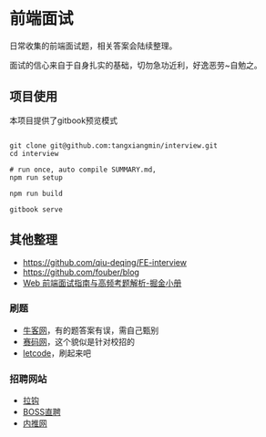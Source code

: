 前端面试
====
日常收集的前端面试题，相关答案会陆续整理。

面试的信心来自于自身扎实的基础，切勿急功近利，好逸恶劳~自勉之。

## 项目使用
本项目提供了gitbook预览模式
```

git clone git@github.com:tangxiangmin/interview.git
cd interview

# run once, auto compile SUMMARY.md,
npm run setup

npm run build

gitbook serve
```

## 其他整理
* https://github.com/qiu-deqing/FE-interview
* https://github.com/fouber/blog
* [Web 前端面试指南与高频考题解析-掘金小册](https://juejin.im/book/5a8f9ddcf265da4e9f6fb959)

### 刷题
* [牛客网](https://www.nowcoder.com/)，有的题答案有误，需自己甄别
* [赛码网](http://www.acmcoder.com/index)，这个貌似是针对校招的
* [letcode](https://leetcode.com/problemset/algorithms/)，刷起来吧

### 招聘网站
* [拉钩](https://www.lagou.com/)
* [BOSS直聘](https://www.zhipin.com/)
* [内推网](http://www.neitui.me/)

